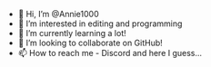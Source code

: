 - 👋 Hi, I’m @Annie1000
- 👀 I’m interested in editing and programming
- 🌱 I’m currently learning a lot!
- 💞️ I’m looking to collaborate on GitHub!
- 📫 How to reach me - Discord and here I guess...

<!---
Annie1000/Annie1000 is a ✨ special ✨ repository because its `README.md` (this file) appears on your GitHub profile.
You can click the Preview link to take a look at your changes.
--->
